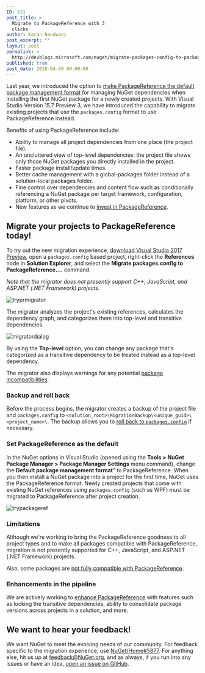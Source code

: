 ```yaml
---
ID: 131
post_title: >
  Migrate to PackageReference with 3
  clicks
author: Karan Nandwani
post_excerpt: ""
layout: post
permalink: >
  http://devblogs.microsoft.com/nuget/migrate-packages-config-to-package-reference/
published: true
post_date: 2018-04-09 00:00:00
---
```

Last year, we introduced the option to [make PackageReference the default package management format][1] for managing NuGet dependencies when installing the first NuGet package for a newly created projects. With Visual Studio Version 15.7 Preview 3, we have introduced the capability to migrate existing projects that use the `packages.config` format to use PackageReference instead.

Benefits of using PackageReference include:

*   Ability to manage all project dependencies from one place (the project file).
*   An uncluttered view of top-level dependencies: the project file shows only those NuGet packages you directly installed in the project.
*   Faster package install/update times.
*   Better cache management with a global-packages folder instead of a solution-local packages folder.
*   Fine control over dependencies and content flow such as conditionally referencing a NuGet package per target framework, configuration, platform, or other pivots.
*   New features as we continue to [invest in PackageReference][2].

## Migrate your projects to PackageReference today!

To try out the new migration experience, [download Visual Studio 2017 Preview][3], open a `packages.config` based project, right-click the **References** node in **Solution Explorer**, and select the **Migrate packages.config to PackageReference....** command.

*Note that the migrator does not presently support C++, JavaScript, and ASP.NET (.NET Framework) projects.*

![tryprmigrator][4]

The migrator analyzes the project's existing references, calculates the dependency graph, and categorizes them into top-level and transitive dependencies.

![migratordialog][5]

By using the **Top-level** option, you can change any package that's categorized as a transitive dependency to be treated instead as a top-level dependency.

The migrator also displays warnings for any potential [package incompatibilities][6].

### Backup and roll back

Before the process begins, the migrator creates a backup of the project file and `packages.config` to `<solution_root>\MigrationBackup\<unique_guid>\<project_name>\`. The backup allows you to [roll back to `packages.config`][7] if necessary.

### Set PackageReference as the default

In the NuGet options in Visual Studio (opened using the **Tools > NuGet Package Manager > Package Manager Settings** menu command), change the **Default package management format**" to PackageReference. When you then install a NuGet package into a project for the first time, NuGet uses the PackageReference format. Newly created projects that come with existing NuGet references using `packages.config` (such as WPF) must be migrated to PackageReference after project creation.

![trypackageref][8]

### Limitations

Although we're working to bring the PackageReference goodness to all project types and to make all packages compatible with PackageReference, migration is not presently supported for C++, JavaScript, and ASP.NET (.NET Framework) projects.

Also, some packages are [not fully compatible with PackageReference][6].

### Enhancements in the pipeline

We are actively working to [enhance PackageReference][2] with features such as locking the transitive dependencies, ability to consolidate package versions across projects in a solution, and more.

## We want to hear your feedback!

We want NuGet to meet the evolving needs of our community. For feedback specific to the migration experience, use [NuGet/Home#5877][9]. For anything else, hit us up at [feedback@NuGet.org][10], and as always, if you run into any issues or have an idea, [open an issue on GitHub][11].

 [1]: https://blog.nuget.org/20170316/NuGet-now-fully-integrated-into-MSBuild.html#what-about-other-project-types-that-are-not-net-core
 [2]: https://github.com/NuGet/Home/issues/6763
 [3]: https://www.visualstudio.com/vs/preview/
 [4]: https://devblogs.microsoft.com/nuget/wp-content/uploads/sites/49/2019/05/2018.04.04.15.7Prev3.nuget_migrator.png
 [5]: https://devblogs.microsoft.com/nuget/wp-content/uploads/sites/49/2019/05/2018.04.04.15.7Prev3.nuget_migrator_dialog.png
 [6]: https://docs.microsoft.com/en-us/nuget/reference/migrate-packages-config-to-package-reference#package-compatibility-issues
 [7]: https://docs.microsoft.com/en-us/nuget/reference/migrate-packages-config-to-package-reference#how-to-roll-back-to-packagesconfig
 [8]: https://devblogs.microsoft.com/nuget/wp-content/uploads/sites/49/2019/05/trypackageref.gif
 [9]: https://github.com/NuGet/Home/issues/5877
 [10]: mailto:feedback@nuget.org
 [11]: https://github.com/Nuget/Home/issues